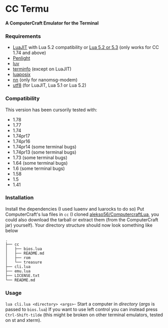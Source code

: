 # CC Termu
**A ComputerCraft Emulator for the Terminal**


### Requirements
- [LuaJIT](http://luajit.org/) with Lua 5.2 compatibility or [Lua 5.2 or 5.3](http://www.lua.org/) (only works for CC 1.74 and above)
- [Penlight](http://stevedonovan.github.io/Penlight/api/index.html)
- [luv](https://github.com/luvit/luv)
- [terminfo](http://www.pjb.com.au/comp/lua/terminfo.html) (except on LuaJIT)
- [luaposix](https://luaposix.github.io/luaposix)
- [nn](https://github.com/CoderPuppy/nn) (only for nanomsg-modem)
- [utf8](https://github.com/starwing/luautf8) (for LuaJIT, Lua 5.1 or Lua 5.2)

### Compatibility
This version has been cursorily tested with:

- 1.78
- 1.77
- 1.74
- 1.74pr17
- 1.74pr16
- 1.74pr14 (some terminal bugs)
- 1.74pr13 (some terminal bugs)
- 1.73 (some terminal bugs)
- 1.64 (some terminal bugs)
- 1.6 (some terminal bugs)
- 1.58
- 1.5
- 1.41

### Installation
Install the dependencies (I used luaenv and luarocks to do so)
Put ComputerCraft's lua files in `cc` (I cloned [alekso56/ComputercraftLua](https://github.com/alekso56/ComputercraftLua), you could also download the tarball or extract them (from the ComputerCraft jar) yourself).
Your directory structure should now look something like below
```
.
├── cc
│   ├── bios.lua
│   ├── README.md
│   ├── rom
│   └── treasure
├── cli.lua
├── emu.lua
├── LICENSE.txt
└── README.md
```

### Usage
`lua cli.lua <directory> <args>`- Start a computer in *directory* (*args* is passed to `bios.lua`)
If you want to use left control you can instead press `Ctrl-Shift-tilde` (this might be broken on other terminal emulators, tested on st and xterm).

